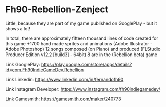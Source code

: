 # Fh90-Rebellion-Zenject
Little, because they are part of my game published on GooglePlay - but it shows a lot!

In total, there are approximately fifteen thousand lines of code created for this game
  +1700 hand made sprites and animations (Adobe Illustrator - Adobe Photoshop)
  12 songs composed (on Piano) and produced (FLStudio Producer Edition v12.2 [build3] - 64bit)
    8 are in the (Rebellion beta) game


Link GooglePlay:
https://play.google.com/store/apps/details?id=com.Fh90IndieGameDev.Rebellion

Link Linkedin:
https://www.linkedin.com/in/fernandofh90

Link Instagram Developer:
https://www.instagram.com/fh90indiegamedev/

Link Gamesmith:
https://gamesmith.com/maker/240773

